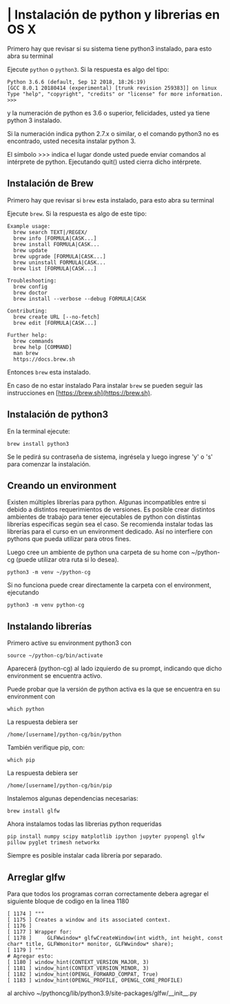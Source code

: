|
Instalación de python y librerias en OS X
=======

Primero hay que revisar si su sistema tiene python3 instalado, para esto abra su terminal

Ejecute ``python`` o ``python3``. Si la respuesta es algo del tipo:

    Python 3.6.6 (default, Sep 12 2018, 18:26:19)
    [GCC 8.0.1 20180414 (experimental) [trunk revision 259383]] on linux
    Type "help", "copyright", "credits" or "license" for more information.
    >>>

y la numeración de python es 3.6 o superior, felicidades, usted ya tiene python 3 instalado.

Si la numeración indica python 2.7.x o similar, o el comando python3 no es encontrado, usted necesita instalar python 3.

El símbolo >>> indica el lugar donde usted puede enviar comandos al intérprete de python. Ejecutando quit() usted cierra dicho intérprete.

Instalación de Brew
---------------------

Primero hay que revisar si ``brew`` esta instalado, para esto abra su terminal

Ejecute ``brew``. Si la respuesta es algo de este tipo:

    Example usage:
      brew search TEXT|/REGEX/
      brew info [FORMULA|CASK...]
      brew install FORMULA|CASK...
      brew update
      brew upgrade [FORMULA|CASK...]
      brew uninstall FORMULA|CASK...
      brew list [FORMULA|CASK...]

    Troubleshooting:
      brew config
      brew doctor
      brew install --verbose --debug FORMULA|CASK

    Contributing:
      brew create URL [--no-fetch]
      brew edit [FORMULA|CASK...]

    Further help:
      brew commands
      brew help [COMMAND]
      man brew
      https://docs.brew.sh

Entonces ``brew`` esta instalado.

En caso de no estar instalado Para instalar ``brew`` se pueden seguir las instrucciones en [https://brew.sh](https://brew.sh).

Instalación de python3
----------------------

En la terminal ejecute:

    brew install python3

Se le pedirá su contraseña de sistema, ingrésela y luego ingrese 'y' o 's' para comenzar la instalación.

Creando un environment
----------------------

Existen múltiples librerías para python. Algunas incompatibles entre si debido a distintos requerimientos de versiones. Es posible crear distintos ambientes de trabajo para tener ejecutables de python con distintas librerías específicas según sea el caso. Se recomienda instalar todas las librerías para el curso en un environment dedicado. Así no interfiere con pythons que pueda utilizar para otros fines.

Luego cree un ambiente de python una carpeta de su home con ~/python-cg (puede utilizar otra ruta si lo desea).

    python3 -m venv ~/python-cg

Si no funciona puede crear directamente la carpeta con el environment, ejecutando

    python3 -m venv python-cg

Instalando librerías
--------------------

Primero active su environment python3 con

    source ~/python-cg/bin/activate

Aparecerá (python-cg) al lado izquierdo de su prompt, indicando que dicho environment se encuentra activo.

Puede probar que la versión de python activa es la que se encuentra en su environment con

    which python

La respuesta debiera ser

    /home/[username]/python-cg/bin/python

También verifique pip, con:

    which pip

La respuesta debiera ser

    /home/[username]/python-cg/bin/pip

Instalemos algunas dependencias necesarias:

    brew install glfw

Ahora instalamos todas las librerias python requeridas

    pip install numpy scipy matplotlib ipython jupyter pyopengl glfw pillow pyglet trimesh networkx

Siempre es posible instalar cada librería por separado.

Arreglar glfw
--------------------

Para que todos los programas corran correctamente debera agregar el siguiente bloque de codigo en la linea 1180

    [ 1174 ] """
    [ 1175 ] Creates a window and its associated context.
    [ 1176 ]
    [ 1177 ] Wrapper for:
    [ 1178 ]     GLFWwindow* glfwCreateWindow(int width, int height, const char* title, GLFWmonitor* monitor, GLFWwindow* share);
    [ 1179 ] """
    # Agregar esto:
    [ 1180 ] window_hint(CONTEXT_VERSION_MAJOR, 3)
    [ 1181 ] window_hint(CONTEXT_VERSION_MINOR, 3)
    [ 1182 ] window_hint(OPENGL_FORWARD_COMPAT, True)
    [ 1183 ] window_hint(OPENGL_PROFILE, OPENGL_CORE_PROFILE)

al archivo ~/pythoncg/lib/python3.9/site-packages/glfw/\_\_init\_\_.py
